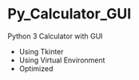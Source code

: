 # Py_Calculator_GUI
Python 3 Calculator with GUI

- Using Tkinter
- Using Virtual Environment
- Optimized
